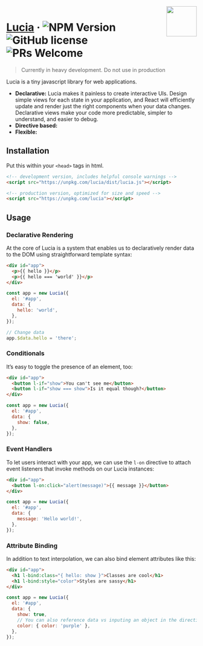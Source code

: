 <img src="https://github.com/luciadotjs/lucia/raw/master/.github/img/logo.svg" width="80px" align="right" />

# [Lucia](https://lucia.js.org) &middot; ![NPM Version](https://img.shields.io/npm/v/lucia?color=%23C454FF&style=flat-square) ![GitHub license](https://img.shields.io/badge/license-MIT-blue.svg?color=%23E676AA&style=flat-square) ![PRs Welcome](https://img.shields.io/badge/PRs-welcome-brightgreen.svg?color=%23FA8A7C&style=flat-square)

> Currently in heavy development. Do not use in production

Lucia is a tiny javascript library for web applications.
- **Declarative:** Lucia makes it painless to create interactive UIs. Design simple views for each state in your application, and React will efficiently update and render just the right components when your data changes. Declarative views make your code more predictable, simpler to understand, and easier to debug.
- **Directive based:**
- **Flexible:** 


## Installation

Put this within your `<head>` tags in html.

```html
<!-- development version, includes helpful console warnings -->
<script src="https://unpkg.com/lucia/dist/lucia.js"></script>
```

```html
<!-- production version, optimized for size and speed -->
<script src="https://unpkg.com/lucia"></script>
```

## Usage

### Declarative Rendering

At the core of Lucia is a system that enables us to declaratively render data to the DOM using straightforward template syntax:

```html
<div id="app">
  <p>{{ hello }}</p>
  <p>{{ hello === 'world' }}</p>
</div>
```

```js
const app = new Lucia({
  el: '#app',
  data: {
    hello: 'world',
  },
});

// Change data
app.$data.hello = 'there';
```

### Conditionals

It’s easy to toggle the presence of an element, too:

```html
<div id="app">
  <button l-if="show">You can't see me</button>
  <button l-if="show === show">Is it equal though?</button>
</div>
```

```js
const app = new Lucia({
  el: '#app',
  data: {
    show: false,
  },
});
```

### Event Handlers

To let users interact with your app, we can use the `l-on` directive to attach event listeners that invoke methods on our Lucia instances:

```html
<div id="app">
  <button l-on:click="alert(message)">{{ message }}</button>
</div>
```

```js
const app = new Lucia({
  el: '#app',
  data: {
    message: 'Hello world!',
  },
});
```

### Attribute Binding

In addition to text interpolation, we can also bind element attributes like this:

```html
<div id="app">
  <h1 l-bind:class="{ hello: show }">Classes are cool</h1>
  <h1 l-bind:style="color">Styles are sassy</h1>
</div>
```

```js
const app = new Lucia({
  el: '#app',
  data: {
    show: true,
    // You can also reference data vs inputing an object in the directive itself
    color: { color: 'purple' }, 
  },
});
```
